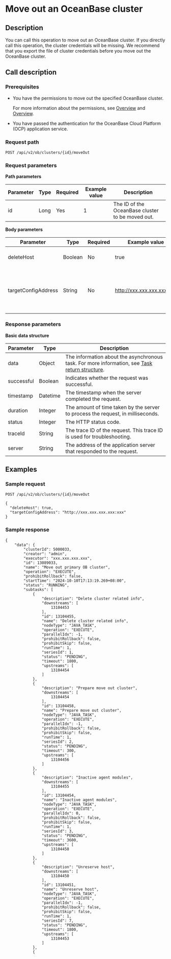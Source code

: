 ﻿# Move out an OceanBase cluster

## Description

You can call this operation to move out an OceanBase cluster. If you directly call this operation, the cluster credentials will be missing. We recommend that you export the file of cluster credentials before you move out the OceanBase cluster.

## Call description

### Prerequisites

* You have the permissions to move out the specified OceanBase cluster.

  For more information about the permissions, see [Overview](../../../1600.system-management-features/200.manage-users/200.manage-a-role/100.roles-overview.md) and [Overview](../../../1600.system-management-features/200.manage-users/100.manage-a-user/100.users-overview.md).
  
* You have passed the authentication for the OceanBase Cloud Platform (OCP) application service.

### Request path

`POST /api/v2/ob/clusters/{id}/moveOut`

### Request parameters

**Path parameters**

|  Parameter  |  Type  |  Required  |  Example value  |  Description  |
|-----------------|---------|----------|-------------------|-----------|
| id              | Long    | Yes  |    1              | The ID of the OceanBase cluster to be moved out. |

**Body parameters**

|  Parameter  |  Type  |  Required  |  Example value  |  Description  |
|-----------------|---------|---------|----------------------------|-----------|
| deleteHost      | Boolean | No  | true                       | Specifies whether to delete all hosts in the cluster when the cluster is moved out. |
| targetConfigAddress         | String  | No  | http://xxx.xxx.xxx.xxx:xxx            | The URL of the new config server that is specified for the cluster when you move out the cluster. The URL is in the `http://xxx.xxx.xxx.xxx:xxx` format. |

### Response parameters

**Basic data structure**

|     Parameter    |    Type  |          Description           |
|------------|----------|------------------------------------------------------------------|
|  data  |  Object  | The information about the asynchronous task. For more information, see [Task return structure](../400.task-return-structure.md). |
| successful | Boolean | Indicates whether the request was successful.                                                          |
| timestamp | Datetime | The timestamp when the server completed the request.                                                     |
| duration | Integer | The amount of time taken by the server to process the request, in milliseconds.                                                  |
| status | Integer | The HTTP status code.                                            |
|  traceId     |  String    |  The trace ID of the request. This trace ID is used for troubleshooting.                                             |
| server | String | The address of the application server that responded to the request.                                                    |

## Examples

### Sample request

`POST /api/v2/ob/clusters/{id}/moveOut`

```shell
{
  "deleteHost": true,
  "targetConfigAddress": "http://xxx.xxx.xxx.xxx:xxx"
}
```

### Sample response

```shell
{
    "data": {
        "clusterId": 5000033,
        "creator": "admin",
        "executor": "xxx.xxx.xxx.xxx",
        "id": 13089033,
        "name": "Move out primary OB cluster",
        "operation": "EXECUTE",
        "prohibitRollback": false,
        "startTime": "2024-10-10T17:13:19.269+08:00",
        "status": "RUNNING",
        "subtasks": [
            {
                "description": "Delete cluster related info",
                "downstreams": [
                    13104453
                ],
                "id": 13104455,
                "name": "Delete cluster related info",
                "nodeType": "JAVA_TASK",
                "operation": "EXECUTE",
                "parallelIdx": -1,
                "prohibitRollback": false,
                "prohibitSkip": false,
                "runTime": 1,
                "seriesId": 1,
                "status": "PENDING",
                "timeout": 1800,
                "upstreams": [
                    13104454
                ]
            },
            {
                "description": "Prepare move out cluster",
                "downstreams": [
                    13104454
                ],
                "id": 13104458,
                "name": "Prepare move out cluster",
                "nodeType": "JAVA_TASK",
                "operation": "EXECUTE",
                "parallelIdx": -1,
                "prohibitRollback": false,
                "prohibitSkip": false,
                "runTime": 1,
                "seriesId": 2,
                "status": "PENDING",
                "timeout": 300,
                "upstreams": [
                    13104456
                ]
            },
            {
                "description": "Inactive agent modules",
                "downstreams": [
                    13104455
                ],
                "id": 13104454,
                "name": "Inactive agent modules",
                "nodeType": "JAVA_TASK",
                "operation": "EXECUTE",
                "parallelIdx": 0,
                "prohibitRollback": false,
                "prohibitSkip": false,
                "runTime": 1,
                "seriesId": 3,
                "status": "PENDING",
                "timeout": 3600,
                "upstreams": [
                    13104458
                ]
            },
            {
                "description": "Unreserve host",
                "downstreams": [
                    13104450
                ],
                "id": 13104451,
                "name": "Unreserve host",
                "nodeType": "JAVA_TASK",
                "operation": "EXECUTE",
                "parallelIdx": -1,
                "prohibitRollback": false,
                "prohibitSkip": false,
                "runTime": 1,
                "seriesId": 7,
                "status": "PENDING",
                "timeout": 1800,
                "upstreams": [
                    13104453
                ]
            },
            {
```
